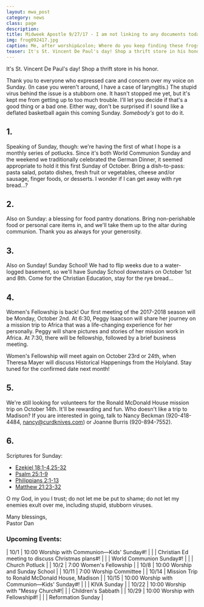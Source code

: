 ```yaml
---
layout: mwa_post
category: news
class: page
description:
title: Midweek Apostle 9/27/17 - I am not linking to any documents today so I don't give you any wrong links today
img: frog092417.jpg
caption: Me, after worship&colon; Where do you keep finding these frogs?<br />Shepherd boys&colon; In the window wells! Wanna see?<br />Me&colon; ... Yes.
teaser: It's St. Vincent De Paul's day! Shop a thrift store in his honor.
---
```


It's St. Vincent De Paul's day! Shop a thrift store in his honor.

Thank you to everyone who expressed care and concern over my voice on Sunday. (In case you weren't around, I have a case of laryngitis.) The stupid virus behind the issue is a stubborn one. It hasn't stopped me yet, but it's kept me from getting up to too much trouble. I'll let you decide if that's a good thing or a bad one. Either way, don't be surprised if I sound like a deflated basketball again this coming Sunday. *Somebody's* got to do it. <!--more-->


## 1.

Speaking of Sunday, though: we're having the first of what I hope is a monthly series of potlucks. Since it's both World Communion Sunday and the weekend we traditionally celebrated the German Dinner, it seemed appropriate to hold it this first Sunday of October. Bring a dish-to-pass: pasta salad, potato dishes, fresh fruit or vegetables, cheese and/or sausage, finger foods, or desserts. I wonder if I can get away with rye bread...?



## 2. 

Also on Sunday: a blessing for food pantry donations. Bring non-perishable food or personal care items in, and we'll take them up to the altar during communion. Thank you as always for your generosity.



## 3.

Also on Sunday! Sunday School! We had to flip weeks due to a water-logged basement, so we'll have Sunday School downstairs on October 1st and 8th. Come for the Christian Education, stay for the rye bread...



## 4.

Women's Fellowship is back! Our first meeting of the 2017-2018 season will be Monday, October 2nd. At 6:30, Peggy Isaacson will share her journey on a mission trip to Africa that was a life-changing experience for her personally. Peggy will share pictures and stories of her mission work in Africa. At 7:30, there will be fellowship, followed by a brief business meeting.

Women's Fellowship will meet again on October 23rd or 24th, when Theresa Mayer will discuss Historical Happenings from the Holyland. Stay tuned for the confirmed date next month!



## 5.

We're still looking for volunteers for the Ronald McDonald House mission trip on October 14th. It'll be rewarding and fun. Who doesn't like a trip to Madison? If you are interested in going, talk to Nancy Beckman (920-418-4484, nancy@curdknives.com) or Joanne Burris (920-894-7552).



## 6.

Scriptures for Sunday:
<ul>
	<li><a href="http://bible.oremus.org/?ql=373536066">Ezekiel 18:1-4,25-32</a></li>
	<li><a href="http://bible.oremus.org/?ql=373536066">Psalm 25:1-9</a></li>
	<li><a href="http://bible.oremus.org/?ql=373536066">Philippians 2:1-13</a></li>
	<li><a href="http://bible.oremus.org/?ql=373536066">Matthew 21:23-32</a></li>
</ul>

O my God, in you I trust; do not let me be put to shame; do not let my enemies exult over me, including stupid, stubborn viruses.


<div class="blessings">Many blessings,<br />
Pastor Dan</div>

<div class="after-box" markdown="1">

### Upcoming Events:

| 10/1 | 10:00 Worship with Communion—Kids' Sunday#! |
|  | Christian Ed meeting to discuss Christmas plans#! |
|  | World Communion Sunday#! |
|  | Church Potluck |
| 10/2 | 7:00 Women's Fellowship |
| 10/8 | 10:00 Worship and Sunday School |
| 10/11 | 7:00 Worship Committee |
| 10/14 | Mission Trip to Ronald McDonald House, Madison |
| 10/15 | 10:00 Worship with Communion—Kids' Sunday#! |
|  | KIVA Sunday |
| 10/22 | 10:00 Worship with "Messy Church#!|
|  | Children's Sabbath |
| 10/29 | 10:00 Worship with Fellowship#! |
|  | Reformation Sunday |

</div>
